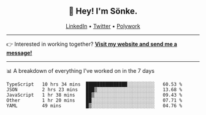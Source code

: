 <h2 align="center">👋 Hey! I'm Sönke.</h2>
<p align="center">
  <a href="https://www.linkedin.com/in/soepet/">LinkedIn</a> •
  <a href="https://twitter.com/zunkp">Twitter</a> •
  <a href="https://www.polywork.com/zunkelty">Polywork</a>
</p>

-------

<p>👉 Interested in working together? <a href="https://www.soenkep.com?utm_medium=social&utm_source=github&utm_campaign=readme"><b>Visit my website and send me a message!</b></a></p>

<!--- -------

📊 My top languages across all (public) repos

![Top Languages](https://github-readme-stats.vercel.app/api/top-langs/?username=zunkelty&show_icons=true&layout=compact&hide_title=true) --->

-------

📊 A breakdown of everything I've worked on in the 7 days

<!--START_SECTION:waka-->
```text
TypeScript   10 hrs 34 mins  ███████████████░░░░░░░░░░   60.53 % 
JSON         2 hrs 23 mins   ███▒░░░░░░░░░░░░░░░░░░░░░   13.68 % 
JavaScript   1 hr 38 mins    ██▒░░░░░░░░░░░░░░░░░░░░░░   09.43 % 
Other        1 hr 20 mins    ██░░░░░░░░░░░░░░░░░░░░░░░   07.71 % 
YAML         49 mins         █▒░░░░░░░░░░░░░░░░░░░░░░░   04.76 % 
```
<!--END_SECTION:waka-->
